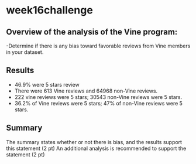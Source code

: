 # week16challenge

## Overview of the analysis of the Vine program:
  -Determine if there is any bias toward favorable reviews from Vine members in your dataset.






## Results
  
  
  - 46.9% were 5 stars review
  - There were 613 Vine reviews and 64968 non-Vine reviews.
  - 222 vine reviews were 5 stars; 30543 non-Vine reviews were 5 stars.
  - 36.2% of Vine reviews were 5 stars; 47% of non-Vine reviews were 5 stars.



## Summary


The summary states whether or not there is bias, and the results support this statement (2 pt)
An additional analysis is recommended to support the statement (2 pt)
